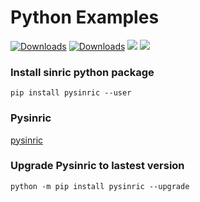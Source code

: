 # Python Examples

[![Downloads](https://pepy.tech/badge/pysinric)](https://pepy.tech/project/pysinric) [![Downloads](https://pepy.tech/badge/pysinric/week)](https://pepy.tech/project/pysinric/week) [![](https://img.shields.io/pypi/format/pysinric.svg)]() [![](https://img.shields.io/badge/author-Dhanush-brightgreen.svg)](https://github.com/dazzHere)
### Install sinric python package
    pip install pysinric --user

### Pysinric
   [pysinric](https://pypi.org/project/pysinric/)
   
### Upgrade Pysinric to lastest version
    python -m pip install pysinric --upgrade